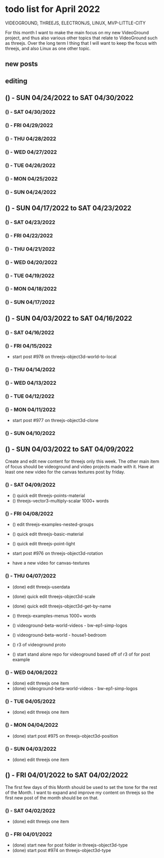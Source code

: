 # todo list for April 2022

VIDEOGROUND, THREEJS, ELECTRONJS, LINUX, MVP-LITTLE-CITY

For this month I want to make the main focus on my new VideoGround project, and thus also various other topics that relate to VideoGround such as threejs. Over the long term I thing that I will want to keep the focus with threejs, and also Linux as one other topic.

## new posts

## editing 

<!-- ////////// //////////
    WEEK 5
/////////////// ///////-->
## () - SUN 04/24/2022 to  SAT 04/30/2022

### () - SAT 04/30/2022

### () - FRI 04/29/2022

### () - THU 04/28/2022

### () - WED 04/27/2022

### () - TUE 04/26/2022

### () - MON 04/25/2022

### () - SUN 04/24/2022

<!-- ////////// //////////
    WEEK 4
/////////////// ///////-->
## () - SUN 04/17/2022 to  SAT 04/23/2022

### () - SAT 04/23/2022

### () - FRI 04/22/2022

### () - THU 04/21/2022

### () - WED 04/20/2022

### () - TUE 04/19/2022

### () - MON 04/18/2022

### () - SUN 04/17/2022

<!-- ////////// //////////
    WEEK 3
/////////////// ///////-->
## () - SUN 04/03/2022 to  SAT 04/16/2022

### () - SAT 04/16/2022

### () - FRI 04/15/2022
* start post #978 on threejs-object3d-world-to-local

### () - THU 04/14/2022

### () - WED 04/13/2022

### () - TUE 04/12/2022

### () - MON 04/11/2022
* start post #977 on threejs-object3d-clone

### () - SUN 04/10/2022


<!-- ////////// //////////
    WEEK 2
/////////////// ///////-->
## () - SUN 04/03/2022 to  SAT 04/09/2022

Create and edit new content for threejs only this week. The other main item of focus should be videoground and video projects made with it. Have at least one new video for the canvas textures post by friday.

### () - SAT 04/09/2022
* () quick edit threejs-points-material
* () threejs-vector3-multiply-scalar 1000+ words

### () - FRI 04/08/2022
* () edit threejs-examples-nested-groups
* () quick edit threejs-basic-material
* () quick edit threejs-point-light

* start post #976 on threejs-object3d-rotation
* have a new video for canvas-textures

### () - THU 04/07/2022
* (done) edit threejs-userdata
* (done) quick edit threejs-object3d-scale
* (done) quick edit threejs-object3d-get-by-name

* () threejs-examples-menus 1000+ words


* () videoground-beta-world-videos - bw-ep1-simp-logos
* () videoground-beta-world - house1-bedroom
* () r3 of videoground proto
* () start stand alone repo for videoground based off of r3 of for post example


### () - WED 04/06/2022
* (done) edit threejs one item
* (done) videoground-beta-world-videos - bw-ep1-simp-logos

### () - TUE 04/05/2022
* (done) edit threejs one item

### () - MON 04/04/2022
* (done) start post #975 on threejs-object3d-position

### () - SUN 04/03/2022
* (done) edit threejs one item

<!-- ////////// //////////
    WEEK 1
/////////////// ///////-->
## () - FRI 04/01/2022 to  SAT 04/02/2022

The first few days of this Month should be used to set the tone for the rest of the Month. I want to expand and improve my content on threejs so the first new post of the month should be on that.

### () - SAT 04/02/2022
* (done) edit threejs one item

### () - FRI 04/01/2022
* (done) start new for post folder in threejs-object3d-type
* (done) start post #974 on threejs-object3d-type
